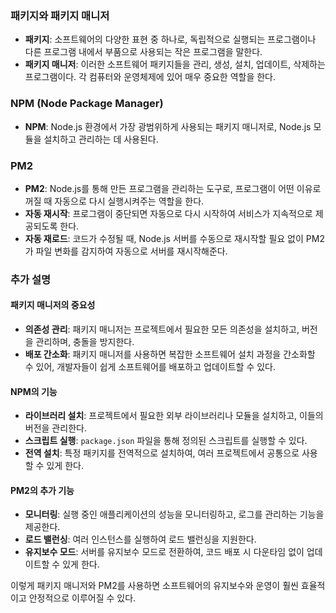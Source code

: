 ### 패키지와 패키지 매니저

- **패키지**: 소프트웨어의 다양한 표현 중 하나로, 독립적으로 실행되는 프로그램이나 다른 프로그램 내에서 부품으로 사용되는 작은 프로그램을 말한다.
- **패키지 매니저**: 이러한 소프트웨어 패키지들을 관리, 생성, 설치, 업데이트, 삭제하는 프로그램이다. 각 컴퓨터와 운영체제에 있어 매우 중요한 역할을 한다.

### NPM (Node Package Manager)

- **NPM**: Node.js 환경에서 가장 광범위하게 사용되는 패키지 매니저로, Node.js 모듈을 설치하고 관리하는 데 사용된다.

### PM2

- **PM2**: Node.js를 통해 만든 프로그램을 관리하는 도구로, 프로그램이 어떤 이유로 꺼질 때 자동으로 다시 실행시켜주는 역할을 한다.
- **자동 재시작**: 프로그램이 중단되면 자동으로 다시 시작하여 서비스가 지속적으로 제공되도록 한다.
- **자동 재로드**: 코드가 수정될 때, Node.js 서버를 수동으로 재시작할 필요 없이 PM2가 파일 변화를 감지하여 자동으로 서버를 재시작해준다.

### 추가 설명

#### 패키지 매니저의 중요성

- **의존성 관리**: 패키지 매니저는 프로젝트에서 필요한 모든 의존성을 설치하고, 버전을 관리하며, 충돌을 방지한다.
- **배포 간소화**: 패키지 매니저를 사용하면 복잡한 소프트웨어 설치 과정을 간소화할 수 있어, 개발자들이 쉽게 소프트웨어를 배포하고 업데이트할 수 있다.

#### NPM의 기능

- **라이브러리 설치**: 프로젝트에서 필요한 외부 라이브러리나 모듈을 설치하고, 이들의 버전을 관리한다.
- **스크립트 실행**: `package.json` 파일을 통해 정의된 스크립트를 실행할 수 있다.
- **전역 설치**: 특정 패키지를 전역적으로 설치하여, 여러 프로젝트에서 공통으로 사용할 수 있게 한다.

#### PM2의 추가 기능

- **모니터링**: 실행 중인 애플리케이션의 성능을 모니터링하고, 로그를 관리하는 기능을 제공한다.
- **로드 밸런싱**: 여러 인스턴스를 실행하여 로드 밸런싱을 지원한다.
- **유지보수 모드**: 서버를 유지보수 모드로 전환하여, 코드 배포 시 다운타임 없이 업데이트할 수 있게 한다.

이렇게 패키지 매니저와 PM2를 사용하면 소프트웨어의 유지보수와 운영이 훨씬 효율적이고 안정적으로 이루어질 수 있다.